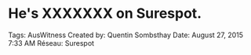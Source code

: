 # He's XXXXXXX on Surespot.

Tags: AusWitness
Created by: Quentin Sombsthay
Date: August 27, 2015 7:33 AM
Réseau: Surespot
